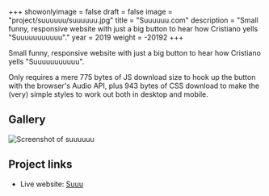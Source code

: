 +++
showonlyimage = false
draft = false
image = "project/suuuuuu/suuuuuu.jpg"
title = "Suuuuuu.com"
description = "Small funny, responsive website with just a big button to hear how Cristiano yells \"Suuuuuuuuuuu\"."
year = 2019
weight = -20192
+++

Small funny, responsive website with just a big button to hear how Cristiano yells "Suuuuuuuuuuu".

Only requires a mere 775 bytes of JS download size to hook up the button with the browser's Audio API, plus 943 bytes of CSS download to make the (very) simple styles to work out both in desktop and mobile.

## Gallery

 ![Screenshot of suuuuuu](/project/suuuuuu/screen.jpg)


## Project links

* Live website: [Suuu](https://www.suuuuuu.com)

